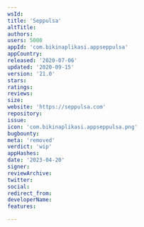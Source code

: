 ```yaml
---
wsId: 
title: 'Seppulsa'
altTitle: 
authors: 
users: 5000
appId: 'com.bikinaplikasi.appseppulsa'
appCountry: 
released: '2020-07-06'
updated: '2020-09-15'
version: '21.0'
stars: 
ratings: 
reviews: 
size: 
website: 'https://seppulsa.com'
repository: 
issue: 
icon: 'com.bikinaplikasi.appseppulsa.png'
bugbounty: 
meta: 'removed'
verdict: 'wip'
appHashes: 
date: '2023-04-20'
signer: 
reviewArchive: 
twitter: 
social: 
redirect_from: 
developerName: 
features: 

---
```


